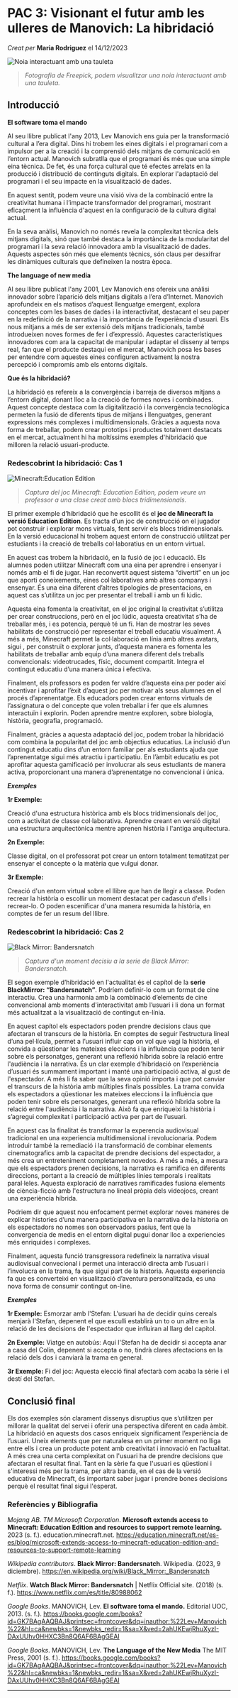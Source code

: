 # PAC 3: Visionant el futur amb les ulleres de Manovich: La hibridació

 


*Creat per* **Maria Rodriguez**
el 14/12/2023

![Noia interactuant amb una tauleta](https://i.postimg.cc/qRKGxL4R/young-woman-holding-tablet-with-spotify-app.jpg) 

> *Fotografia de Freepick, podem visualitzar una noia interactuant amb una tauleta.*



## Introducció
**El software toma el mando**

Al seu llibre publicat l'any 2013, Lev Manovich ens guia per la transformació cultural a l’era digital. Dins hi trobem  les eines digitals i el programari com a impulsor per a la creació i la comprensió dels mitjans de comunicació en l’entorn actual. Manovich subratlla que el programari és més que una simple eina tècnica. De fet, és una força cultural que té efectes arrelats en la producció i distribució de continguts digitals. En explorar l'adaptació del programari i el seu impacte en la visualització de dades.

En aquest sentit, podem veure una visió viva de la combinació entre la creativitat humana i l’impacte transformador del programari, mostrant eficaçment la influència d'aquest en la configuració de la cultura digital actual.

En la seva anàlisi, Manovich no només revela la complexitat tècnica dels mitjans digitals, sinó que també destaca la importància de la modularitat del programari i la seva relació innovadora amb la visualització de dades. Aquests aspectes són més que elements tècnics, són claus per desxifrar les dinàmiques culturals que defineixen la nostra època. 

**The language of new media**

Al seu llibre publicat l'any 2001, Lev Manovich ens ofereix una anàlisi innovador sobre l’aparició dels mitjans digitals a l’era d’Internet. Manovich aprofundeix en els matisos d’aquest llenguatge emergent, explora conceptes com les bases de dades i la interactivitat, destacant el seu paper en la redefinició de la narrativa i la importància de l’experiència d'usuari. Els nous mitjans a més de ser extensió dels mitjans tradicionals, també introdueixen noves formes de fer i d’expressió. Aquestes característiques innovadores com ara la capacitat de manipular i adaptar el disseny al temps real, fan que el producte destaqui en el mercat, Manovich posa les bases per entendre com aquestes eines configuren activament la nostra percepció i compromís amb els entorns digitals. 

**Que és la hibridació?**

La hibridació es refereix a la convergència i barreja de diversos mitjans a l’entorn digital, donant lloc a la creació de formes noves i combinades. Aquest concepte destaca com la digitalització i la convergència tecnològica permeten la fusió de diferents tipus de mitjans i llenguatges, generant expressions més complexes i multidimensionals.
Gràcies a aquesta nova forma de treballar, podem crear prototips i productes totalment destacats en el mercat, actualment hi ha moltíssims exemples d'hibridació que milloren la relació usuari-producte.


### Redescobrint la hibridació: Cas 1

![Minecraft:Education Edition](https://i.postimg.cc/MHLqJVvh/MC-EDU-Blog-Image-Atlanta-Student-Ambassadors-800x600.jpg)
> *Captura del joc Minecraft: Education Edition, podem veure un professor a una clase creat amb blocs tridimensionals.*

El primer exemple d’hibridació que he escollit és el **joc de Minecraft la versió Education Edition**. Es tracta d’un joc de construcció on el jugador pot construir i explorar mons virtuals, fent servir els blocs tridimensionals. En la versió educacional hi trobem aquest entorn de construcció utilitzat per estudiants i la creació de treballs col·laboratius en un entorn virtual. 

En aquest cas trobem la hibridació, en la fusió de joc i educació. Els alumnes poden utilitzar Minecraft com una eina per aprendre i ensenyar i només amb el fi de jugar. Han reconvertit aquest sistema “divertit” en un joc que aporti coneixements, eines col·laboratives amb altres companys i ensenyar. És una eina diferent d’altres tipologies de presentacions, en aquest cas s’utilitza un joc per presentar el treball i amb un fi lúdic. 

Aquesta eina fomenta la creativitat, en el joc original la creativitat s’utilitza per crear construccions, però en el joc lúdic, aquesta creativitat s’ha de treballar més, i es potencia, perquè té un fi. Han de mostrar les seves habilitats de construcció per  representar  el treball educatiu visualment. A més a més, Minecraft permet la col·laboració en línia amb altres avatars, sigui , per construït o explorar junts, d’aquesta manera es fomenta les habilitats de treballar amb equip d’una manera diferent dels treballs convencionals: videotrucades, físic, document compartit. Integra el contingut educatiu d’una manera única i efectiva. 

Finalment, els professors es poden fer valdre d’aquesta eina per poder així incentivar i aprofitar l’èxit d’aquest joc per motivar als seus alumnes en el procés d’aprenentatge. Els educadors poden crear entorns virtuals de l’assignatura o del concepte que volen treballar i fer que els alumnes interactuïn i explorin. Poden aprendre mentre exploren, sobre biologia, història, geografia, programació. 

Finalment, gràcies a aquesta adaptació del joc, podem trobar la hibridació com combina la popularitat del joc amb objectius educatius. La inclusió d’un contingut educatiu dins d’un entorn familiar per als estudiants ajuda que l’aprenentatge sigui més atractiu i participatiu. En l’àmbit educatiu es pot aprofitar aquesta gamificació per involucrar als seus estudiants de manera activa, proporcionant una manera d’aprenentatge no convencional i única. 

***Exemples***

**1r Exemple:**

Creació d'una estructura històrica amb els blocs tridimensionals del joc, com a activitat de classe col·laborativa. Aprendre creant en versió digital una estructura arquitectònica mentre aprenen història i l'antiga arquitectura. 

**2n Exemple:**

Classe digital, on el professorat pot crear un entorn totalment tematitzat per ensenyar el concepte o la matèria que vulgui donar. 

**3r Exemple:**

Creació d'un entorn virtual sobre el llibre que han de llegir a classe. Poden recrear la història o escollir un moment destacat per cadascun d'ells i recrear-lo. O poden escenificar d'una manera resumida la història, en comptes de fer un resum del llibre. 


### Redescobrint la hibridació: Cas 2

![Black Mirror: Bandersnatch](https://i.postimg.cc/FFk90C8v/2f1d7cd098a5d26c876ef7eb4f9744475-ES1247020-MG346088005.jpg)
> *Captura d'un moment decisiu a la serie de Black Mirror: Bandersnatch.*

El segon exemple d’hibridació en l'actualitat és el capítol de la **serie BlackMirror: “Bandersnatch”**. Podríem definir-lo com un format de cine interactiu. Crea una harmonia amb la combinació d’elements de cine convencional amb moments d'interactivitat amb l’usuari i li dona un format més actualitzat a la visualització de contingut en-línia. 

En aquest capítol els espectadors poden prendre decisions claus que afectaran el transcurs de la història. En comptes de seguir l’estructura lineal d’una pel·lícula, permet a l’usuari influir cap on vol que vagi la història, el convida a qüestionar les mateixes eleccions i la influència que poden tenir sobre els personatges, generant una reflexió híbrida sobre la relació entre l'audiència i la narrativa.
És un clar exemple d’hibridació on l’experiència d’usuari és summament important i manté una participació activa, al gust de l'espectador. A més li fa saber que la seva opinió importa i que pot canviar el transcurs de la història amb múltiples finals possibles. La trama convida els espectadors a qüestionar les mateixes eleccions i la influència que poden tenir sobre els personatges, generant una reflexió híbrida sobre la relació entre l'audiència i la narrativa. Això fa que enriqueixi la història i s’agregui complexitat i participació activa per part de l’usuari. 

En aquest cas la finalitat és transformar la experencia audiovisual tradicional en una experiencia multidimensional i revolucionaria. Podem introduir també la remediació i la transformació de combinar elements cinematografics amb la capacitat de prendre decisions del espectador, a més crea un entreteniment completament novedos. A més a més, a mesura que els espectadors prenen decisions, la narrativa es ramifica en diferents direccions, portant a la creació de múltiples línies temporals i realitats paral·leles. Aquesta exploració de narratives ramificades fusiona elements de ciència-ficció amb l'estructura no lineal pròpia dels videojocs, creant una experiència híbrida.

Podriem dir que aquest nou enfocament permet explorar noves maneres de explicar histories d’una manera participativa en la narrativa de la historia on els espectadors no nomes son observadors pasius, fent que la convergencia de medis en el entorn digital pugui donar lloc a experiencies més enriquides i complexes. 

Finalment, aquesta funció transgressora redefineix la narrativa visual audiovisual convecional i permet una interacció directa amb l’usuari i l’involucra en la trama, fa que sigui part de la historia. Aquesta experiencia fa que es converteixi en visualització d’aventura personalitzada, es una nova forma de consumir contingut on-line.

***Exemples***

**1r Exemple:**
Esmorzar amb l'Stefan:
L'usuari ha de decidir quins cereals menjarà l'Stefan, depenent el que esculli establirà un to o un altre en la relació de les decisions de l'espectador que influiran al llarg del capítol. 

**2n Exemple:**
Viatge en autobús:
Aquí l'Stefan ha de decidir si accepta anar a casa del Colin, depenent si accepta o no, tindrà clares afectacions en la relació dels dos i canviarà la trama en general. 

**3r Exemple:**
Fi del joc:
Aquesta elecció final afectarà com acaba la sèrie i el destí del Stefan. 

## Conclusió final

Els dos exemples són clarament dissenys disruptius que s’utilitzen per millorar la qualitat del servei i oferir una perspectiva diferent en cada àmbit. La hibridació en aquests dos casos enriqueix significament l’experiència de l’usuari. Uneix elements que per naturalesa en un primer moment no lliga entre ells i crea un producte potent amb creativitat i innovació en l’actualitat. A més crea una certa complexitat on l'usuari ha de prendre decisions que afectaran el resultat final. Tant en la sèrie fa que l'usuari es qüestioni i s'interessi més per la trama, per altra banda, en el cas de la versió educativa de Minecraft, és important saber jugar i prendre bones decisions perquè el resultat final sigui l'esperat. 



### Referències y Bibliografia

*Mojang AB. TM Microsoft Corporation*. **Microsoft extends access to Minecraft: Education Edition and resources to support remote learning.** 2023 (s. f.). education.minecraft.net. https://education.minecraft.net/es-es/blog/microsoft-extends-access-to-minecraft-education-edition-and-resources-to-support-remote-learning

*Wikipedia contributors*. **Black Mirror: Bandersnatch**. Wikipedia. (2023, 9 diciembre). https://en.wikipedia.org/wiki/Black_Mirror:_Bandersnatch

*Netflix*. **Watch Black Mirror: Bandersnatch** | Netflix Official site. (2018) (s. f.). https://www.netflix.com/es/title/80988062

*Google Books*. MANOVICH, Lev. **El software toma el mando.**  Editorial UOC, 2013. (s. f.). https://books.google.com/books?id=GK7BAgAAQBAJ&printsec=frontcover&dq=inauthor:%22Lev+Manovich%22&hl=ca&newbks=1&newbks_redir=1&sa=X&ved=2ahUKEwjRhuXyzI-DAxUUhv0HHXC3Bn8Q6AF6BAgGEAI

*Google Books*. MANOVICH, Lev. **The Language of the New Media** The MIT Press, 2001 (s. f.). https://books.google.com/books?id=GK7BAgAAQBAJ&printsec=frontcover&dq=inauthor:%22Lev+Manovich%22&hl=ca&newbks=1&newbks_redir=1&sa=X&ved=2ahUKEwjRhuXyzI-DAxUUhv0HHXC3Bn8Q6AF6BAgGEAI



----
